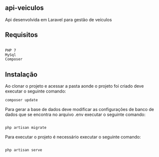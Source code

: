 ## api-veiculos
Api desenvolvida em Laravel para gestão de veículos

## Requisitos

```sh

PHP 7
MySql
Composer 

```

## Instalação
Ao clonar o projeto e acessar a pasta aonde o projeto foi criado deve executar o seguinte comando:

```sh
composer update

```

Para gerar a base de dados deve modificar as configurações de banco de dados que se encontra no arquivo .env executar o seguinte comando:

```sh

php artisan migrate

```

Para executar o projeto é necessário executar o seguinte comando:

```sh

php artisan serve

```
